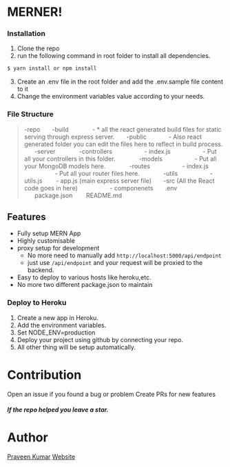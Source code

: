 # MERNER!

### Installation
1. Clone the repo
2. run the following command in root folder to install all dependencies.
```sh
$ yarn install or npm install
```
3. Create an .env file in the root folder and add the .env.sample file content to it
4. Change the environment variables value according to your needs.

### File Structure

>-repo
    &nbsp;&nbsp;&nbsp;&nbsp;&nbsp;&nbsp;-build
    &nbsp;&nbsp;&nbsp;&nbsp;&nbsp;&nbsp;&nbsp;&nbsp;&nbsp;&nbsp;&nbsp;&nbsp;    - * all the react generated build files for static serving through express server.
    &nbsp;&nbsp;&nbsp;&nbsp;&nbsp;&nbsp;-public
        &nbsp;&nbsp;&nbsp;&nbsp;&nbsp;&nbsp;&nbsp;&nbsp;&nbsp;&nbsp;&nbsp;&nbsp;- Also react generated folder you can edit the files here to reflect in build process.
    &nbsp;&nbsp;&nbsp;&nbsp;&nbsp;&nbsp;-server
    &nbsp;&nbsp;&nbsp;&nbsp;&nbsp;&nbsp;&nbsp;&nbsp;&nbsp;&nbsp;&nbsp;&nbsp; -controllers
     &nbsp;&nbsp;&nbsp;&nbsp;&nbsp;&nbsp;&nbsp;&nbsp;&nbsp;&nbsp;&nbsp;&nbsp;&nbsp;&nbsp;&nbsp;&nbsp;&nbsp;&nbsp;- index.js
    &nbsp;&nbsp;&nbsp;&nbsp;&nbsp;&nbsp;&nbsp;&nbsp;&nbsp;&nbsp;&nbsp;&nbsp;&nbsp;&nbsp;&nbsp;&nbsp;&nbsp;&nbsp;- Put all your controllers in this folder.
    &nbsp;&nbsp;&nbsp;&nbsp;&nbsp;&nbsp;&nbsp;&nbsp;&nbsp;&nbsp;&nbsp;&nbsp; -models
    &nbsp;&nbsp;&nbsp;&nbsp;&nbsp;&nbsp;&nbsp;&nbsp;&nbsp;&nbsp;&nbsp;&nbsp;&nbsp;&nbsp;&nbsp;&nbsp;&nbsp;&nbsp;- Put all your MongoDB models here.
    &nbsp;&nbsp;&nbsp;&nbsp;&nbsp;&nbsp;&nbsp;&nbsp;&nbsp;&nbsp;&nbsp;&nbsp; -routes
    &nbsp;&nbsp;&nbsp;&nbsp;&nbsp;&nbsp;&nbsp;&nbsp;&nbsp;&nbsp;&nbsp;&nbsp;&nbsp;&nbsp;&nbsp;&nbsp;&nbsp;&nbsp;- index.js
    &nbsp;&nbsp;&nbsp;&nbsp;&nbsp;&nbsp;&nbsp;&nbsp;&nbsp;&nbsp;&nbsp;&nbsp;&nbsp;&nbsp;&nbsp;&nbsp;&nbsp;&nbsp;- Put all your router files here.
    &nbsp;&nbsp;&nbsp;&nbsp;&nbsp;&nbsp;&nbsp;&nbsp;&nbsp;&nbsp;&nbsp;&nbsp; -utils
    &nbsp;&nbsp;&nbsp;&nbsp;&nbsp;&nbsp;&nbsp;&nbsp;&nbsp;&nbsp;&nbsp;&nbsp;&nbsp;&nbsp;&nbsp;&nbsp;&nbsp;&nbsp;- utils.js
    &nbsp;&nbsp;&nbsp;&nbsp;&nbsp;&nbsp; - app.js (main express server file)
    &nbsp;&nbsp;&nbsp;&nbsp;&nbsp;&nbsp;-src (All the React code goes in here)
    &nbsp;&nbsp;&nbsp;&nbsp;&nbsp;&nbsp;&nbsp;&nbsp;&nbsp;&nbsp;&nbsp;&nbsp;&nbsp;&nbsp;&nbsp;&nbsp;&nbsp;&nbsp;- componenets
    &nbsp;&nbsp;&nbsp;&nbsp;&nbsp;&nbsp;.env
    &nbsp;&nbsp;&nbsp;&nbsp;&nbsp;&nbsp;package.json
    &nbsp;&nbsp;&nbsp;&nbsp;&nbsp;&nbsp; README.md


## Features
  - Fully setup MERN App
  - Highly customisable
  - proxy setup for development 
    - No more need to manually add `http://localhost:5000/api/endpoint`
    - just use `/api/endpoint` and your request will be proxied to the backend.
  - Easy to deploy to various hosts like heroku,etc.
  - No more two different package.json to maintain
  
  
### Deploy to Heroku
1. Create a new app in Heroku.
2. Add the environment variables.
3. Set NODE_ENV=production
4. Deploy your project using github by connecting your repo.
5. All other thing will be setup automatically.

# Contribution
Open an issue if you found a bug or problem
Create PRs for new features

##### If the repo helped you leave a star.

# Author
[Praveen Kumar](https://github.com/pkspyder007)
[Website](https://thejsguy.me)
